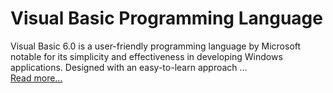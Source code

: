 
# Visual Basic Programming Language


Visual Basic 6.0 is a user-friendly programming language by Microsoft notable for its simplicity and effectiveness in developing Windows applications. Designed with an easy-to-learn approach ...  
[Read more...](https://www.msn.com/en-us/news/technology/how-to-install-visual-basic-60-in-windows-11/ar-AA1lXeeL)